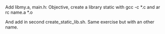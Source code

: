Add libmy.a, main.h: Objective, create a library static with gcc -c *.c and ar rc name.a *.o

And add in second create_static_lib.sh. Same exercise but with an other name. 
